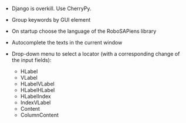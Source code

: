 - Django is overkill. Use CherryPy.

- Group keywords by GUI element

- On startup choose the language of the RoboSAPiens library

- Autocomplete the texts in the current window

- Drop-down menu to select a locator (with a corresponding change of the input fields):
    - HLabel 
    - VLabel
    - HLabelVLabel
    - HLabelHLabel
    - HLabelIndex
    - IndexVLabel
    - Content
    - ColumnContent
